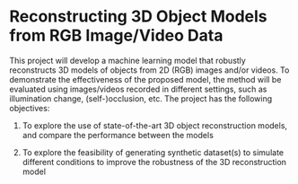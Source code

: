 # Reconstructing 3D Object Models from RGB Image/Video Data

This project will develop a machine learning model that robustly reconstructs 3D models of objects from 2D (RGB) images and/or videos. To demonstrate the effectiveness of the proposed model, the method will be evaluated using images/videos recorded in different settings, such as illumination change, (self-)occlusion, etc. The project has the following objectives:

1. To explore the use of state-of-the-art 3D object reconstruction models, and compare the performance between the models

2. To explore the feasibility of generating synthetic dataset(s) to simulate different conditions to improve the robustness of the 3D reconstruction model
